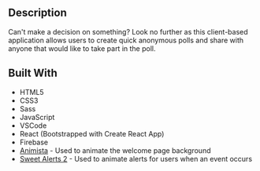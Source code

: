 
## Description
Can't make a decision on something? Look no further as this client-based application allows users to create quick anonymous polls and share with anyone that would like to take part in the poll.

## Built With
* HTML5
* CSS3
* Sass
* JavaScript
* VSCode
* React (Bootstrapped with Create React App)
* Firebase
* [Animista](https://animista.net/) - Used to animate the welcome page background
* [Sweet Alerts 2](https://cdn.jsdelivr.net/npm/sweetalert2@9) - Used to animate alerts for users when an event occurs
